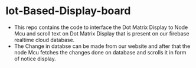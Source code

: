 # Iot-Based-Display-board
* This repo contains the code to interface the Dot Matrix Display to Node Mcu and scroll text on Dot Matrix Display that is present on our firebase realtime cloud database.
* The Change in databse can be made from our website and after that the node Mcu fetches the changes done on database and scrolls it in form of notice display.
